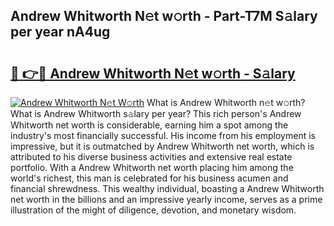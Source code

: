 ## Andrew Whitworth N𝚎t w𝚘rth - Part-T7M S𝚊lary per year nA4ug

# <h2><a href="http://gc1hvue.nevu.top/?p=Andrew+Whitworth">🔗 👉🔴 Andrew Whitworth N𝚎t w𝚘rth - S𝚊lary</a></h2>

[![Andrew Whitworth N𝚎t W𝚘rth](https://i.imgur.com/Oavwk0R.jpeg)](http://gc1hvue.nevu.top/?p=Andrew+Whitworth)
What is Andrew Whitworth n𝚎t w𝚘rth? What is Andrew Whitworth s𝚊lary per year?
This rich person's Andrew Whitworth net worth is considerable, earning him a spot among the industry's most financially successful. His income from his employment is impressive, but it is outmatched by Andrew Whitworth net worth, which is attributed to his diverse business activities and extensive real estate portfolio. With a Andrew Whitworth net worth placing him among the world's richest, this man is celebrated for his business acumen and financial shrewdness. This wealthy individual, boasting a Andrew Whitworth net worth in the billions and an impressive yearly income, serves as a prime illustration of the might of diligence, devotion, and monetary wisdom.

